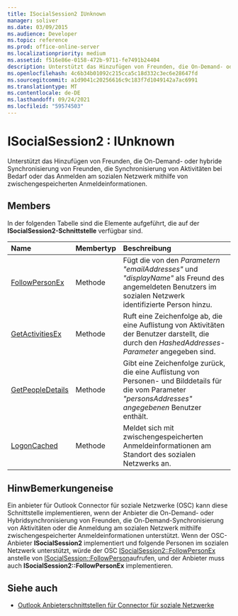 ```yaml
---
title: ISocialSession2 IUnknown
manager: soliver
ms.date: 03/09/2015
ms.audience: Developer
ms.topic: reference
ms.prod: office-online-server
ms.localizationpriority: medium
ms.assetid: f516e86e-0158-472b-9711-fe7491b24404
description: Unterstützt das Hinzufügen von Freunden, die On-Demand- oder hybride Synchronisierung von Freunden, die Synchronisierung von Aktivitäten bei Bedarf oder das Anmelden am sozialen Netzwerk mithilfe von zwischengespeicherten Anmeldeinformationen.
ms.openlocfilehash: 4c6b34b01092c215cca5c18d332c3ec6e28647fd
ms.sourcegitcommit: a1d9041c20256616c9c183f7d1049142a7ac6991
ms.translationtype: MT
ms.contentlocale: de-DE
ms.lasthandoff: 09/24/2021
ms.locfileid: "59574503"
---
```

# <a name="isocialsession2--iunknown"></a>ISocialSession2 : IUnknown

Unterstützt das Hinzufügen von Freunden, die On-Demand- oder hybride Synchronisierung von Freunden, die Synchronisierung von Aktivitäten bei Bedarf oder das Anmelden am sozialen Netzwerk mithilfe von zwischengespeicherten Anmeldeinformationen.
  
## <a name="members"></a>Members

In der folgenden Tabelle sind die Elemente aufgeführt, die auf der **ISocialSession2-Schnittstelle** verfügbar sind. 
  
|**Name**|**Membertyp**|**Beschreibung**|
|:-----|:-----|:-----|
|[FollowPersonEx](isocialsession2-followpersonex.md) <br/> |Methode  <br/> |Fügt die von den  _Parametern "emailAddresses"_ und  _"displayName"_ als Freund des angemeldeten Benutzers im sozialen Netzwerk identifizierte Person hinzu.  <br/> |
|[GetActivitiesEx](isocialsession2-getactivitiesex.md) <br/> |Methode  <br/> |Ruft eine Zeichenfolge ab, die eine Auflistung von Aktivitäten der Benutzer darstellt, die durch den  _HashedAddresses-Parameter_ angegeben sind.  <br/> |
|[GetPeopleDetails](isocialsession2-getpeopledetails.md) <br/> |Methode  <br/> |Gibt eine Zeichenfolge zurück, die eine Auflistung von Personen- und Bilddetails für die vom Parameter  _"personsAddresses" angegebenen_ Benutzer enthält.  <br/> |
|[LogonCached](isocialsession2-logoncached.md) <br/> |Methode  <br/> |Meldet sich mit zwischengespeicherten Anmeldeinformationen am Standort des sozialen Netzwerks an.  <br/> |
   
## <a name="remarks"></a>HinwBemerkungeneise

Ein anbieter für Outlook Connector für soziale Netzwerke (OSC) kann diese Schnittstelle implementieren, wenn der Anbieter die On-Demand- oder Hybridsynchronisierung von Freunden, die On-Demand-Synchronisierung von Aktivitäten oder die Anmeldung am sozialen Netzwerk mithilfe zwischengespeicherter Anmeldeinformationen unterstützt. Wenn der OSC-Anbieter **ISocialSession2** implementiert und folgende Personen im sozialen Netzwerk unterstützt, würde der OSC [ISocialSession2::FollowPersonEx](isocialsession2-followpersonex.md) anstelle von [ISocialSession::FollowPerson](isocialsession-followperson.md)aufrufen, und der Anbieter muss auch **ISocialSession2::FollowPersonEx** implementieren.
  
## <a name="see-also"></a>Siehe auch

- [Outlook Anbieterschnittstellen für Connector für soziale Netzwerke](outlook-social-connector-provider-interfaces.md)

